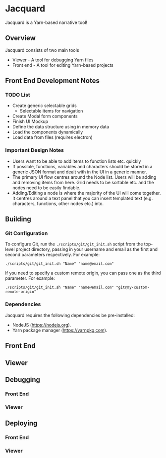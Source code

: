 # Jacquard

Jacquard is a Yarn-based narrative tool!

## Overview
Jacquard consists of two main tools
* Viewer - A tool for debugging Yarn files
* Front end - A tool for editing Yarn-based projects

## Front End Development Notes
### TODO List
* Create generic selectable grids
	* Selectable items for navigation
* Create Modal form components
* Finish UI Mockup
* Define the data structure using in memory data
* Load the components dynamically
* Load data from files (requires electron)

### Important Design Notes
* Users want to be able to add items to function lists etc. quickly
* If possible, functions, variables and characters should be stored in a generic JSON format and dealt with in the UI in a generic manner.
* The primary UI flow centres around the Node list. Users will be adding and removing items from here. Grid needs to be sortable etc. and the nodes need to be easily findable.
* Adding/Editing a node is where the majority of the UI will come together. It centres around a text panel that you can insert templated text (e.g. characters, functions, other nodes etc.) into.


## Building

### Git Configuration

To configure Git, run the `./scripts/git/git_init.sh` script from the top-level project directory, passing in your username and email as the first and second parameters respectively. For example:

`./scripts/git/git_init.sh "Name" "name@email.com"`

If you need to specify a custom remote origin, you can pass one as the third parameter. For example:

`./scripts/git/git_init.sh "Name" "name@email.com" "git@my-custom-remote-origin"`

### Dependencies

Jacquard requires the following dependencies be pre-installed:

* NodeJS (https://nodejs.org).
* Yarn package manager (https://yarnpkg.com).

## Front End 
## Viewer

## Debugging
### Front End 
### Viewer

## Deploying
### Front End
### Viewer

